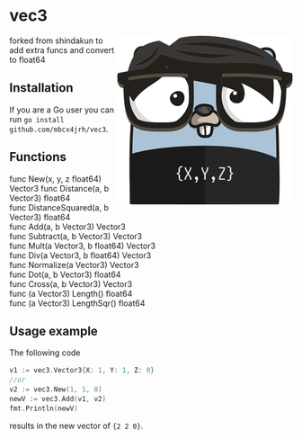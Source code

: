 # vec3

<p align="center">
  <img style="float: right;" src="assets/vec3.png" alt="vec3 gopher"/>
</p>

forked from shindakun to add extra funcs and convert to float64

## Installation

If you are a Go user you can run `go install github.com/mbcx4jrh/vec3`.

## Functions

func New(x, y, z float64) Vector3 
func Distance(a, b Vector3) float64  
func DistanceSquared(a, b Vector3) float64  
func Add(a, b Vector3) Vector3  
func Subtract(a, b Vector3) Vector3  
func Mult(a Vector3, b float64) Vector3  
func Div(a Vector3, b float64) Vector3  
func Normalize(a Vector3) Vector3  
func Dot(a, b Vector3) float64  
func Cross(a, b Vector3) Vector3  
func (a Vector3) Length() float64  
func (a Vector3) LengthSqr() float64

## Usage example

The following code

```go
v1 := vec3.Vector3{X: 1, Y: 1, Z: 0}
//or
v2 := vec3.New(1, 1, 0)
newV := vec3.Add(v1, v2)
fmt.Println(newV)
```

results in the new vector of `{2 2 0}`.

